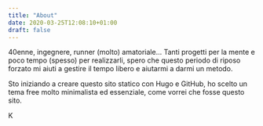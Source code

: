 ```yaml
---
title: "About"
date: 2020-03-25T12:08:10+01:00
draft: false
---
```

40enne, ingegnere, runner (molto) amatoriale... 
Tanti progetti per la mente e poco tempo (spesso) per realizzarli, spero che questo periodo di riposo forzato mi aiuti a gestire il tempo libero e aiutarmi a darmi un metodo.

Sto iniziando a creare questo sito statico con Hugo e GitHub, ho scelto un tema free molto minimalista ed essenziale, come vorrei che fosse questo sito.

K
